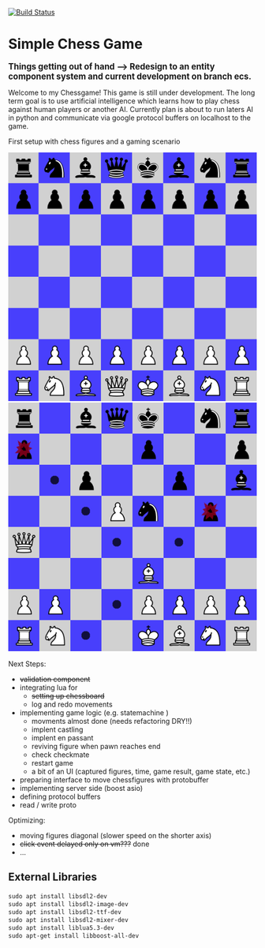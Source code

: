 
[![Build Status](https://dev.azure.com/thomassedlmair/SimpleChess/_apis/build/status/ThoSe1990.SimpleChess?branchName=master)](https://dev.azure.com/thomassedlmair/SimpleChess/_build/latest?definitionId=3&branchName=master)


# Simple Chess Game 
  
  

<span style="font-size:larger;">**Things getting out of hand --> Redesign to an entity component system and current development on branch ecs.**</span>

  
  
  
  
Welcome to my Chessgame! This game is still under development. The long term goal is to use artificial intelligence which learns how to play chess against human players or another AI. Currently plan is about to run laters AI in python and communicate via google protocol buffers on localhost to the game. 
  
First setup with chess figures and a gaming scenario 

![first setup](./screenshots/default_setup.PNG)
![game running](./screenshots/chessgame.PNG)


Next Steps:
- ~~validation component~~
- integrating lua for
    - ~~setting up chessboard~~
    - log and redo movements
- implementing game logic (e.g. statemachine )
    - movments almost done (needs refactoring DRY!!)
    - implent castling
    - implent en passant
    - reviving figure when pawn reaches end
    - check checkmate
    - restart game
    - a bit of an UI (captured figures, time, game result, game state, etc.)
- preparing interface to move chessfigures with protobuffer
- implementing server side (boost asio)
- defining protocol buffers
- read / write proto


Optimizing:
- moving figures diagonal (slower speed on the shorter axis)
- ~~click event delayed only on vm???~~ done
- ... 

## External Libraries

````
sudo apt install libsdl2-dev
sudo apt install libsdl2-image-dev
sudo apt install libsdl2-ttf-dev
sudo apt install libsdl2-mixer-dev
sudo apt install liblua5.3-dev
sudo apt-get install libboost-all-dev
````
